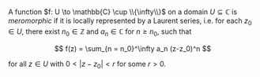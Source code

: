 A function $f: U \to \mathbb{C} \cup \\{\infty\\}$ on a domain $U \subseteq \mathbb{C}$ is *meromorphic* if it is locally represented by a Laurent series, i.e. for each $z_0 \in U$, there exist $n_0 \in \mathbb{Z}$ and $a_n \in \mathbb C$ for $n \geq n_0$, such that

$$
f(z) = \sum_{n = n_0}^\infty a_n (z-z_0)^n
$$

for all $z \in U$ with $0 < |z-z_0| < r$ for some $r > 0$.
